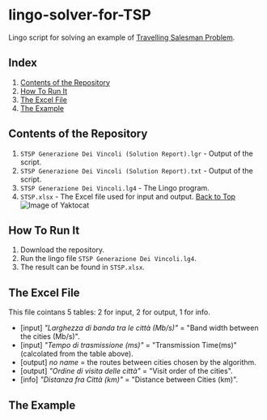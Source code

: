 # lingo-solver-for-TSP
Lingo script for solving an example of [Travelling Salesman Problem](https://en.wikipedia.org/wiki/Travelling_salesman_problem).

## Index
1. [Contents of the Repository](https://github.com/Fondaz/lingo-solver-for-TSP#contents-of-the-repository)
2. [How To Run It](https://github.com/Fondaz/lingo-solver-for-TSP#how-to-run-it)
3. [The Excel File](https://github.com/Fondaz/lingo-solver-for-TSP#the-excel-file)
4. [The Example](https://github.com/Fondaz/lingo-solver-for-TSP#the-example)


## Contents of the Repository
1. `STSP Generazione Dei Vincoli (Solution Report).lgr` - Output of the script.
2. `STSP Generazione Dei Vincoli (Solution Report).txt` - Output of the script.
3. `STSP Generazione Dei Vincoli.lg4` 	                - The Lingo program.
4. `STSP.xlsx`                                          - The Excel file used for input and output.
[Back to Top](https://github.com/Fondaz/lingo-solver-for-TSP)
![Image of Yaktocat](https://octodex.github.com/images/yaktocat.png)

## How To Run It
1. Download the repository.
2. Run the lingo file `STSP Generazione Dei Vincoli.lg4`.
3. The result can be found in `STSP.xlsx`.

## The Excel File
This file cointans 5 tables: 2 for input, 2 for output, 1 for info.
* [input] *\"Larghezza di banda tra le città (Mb/s)\"* = \"Band width between the cities (Mb/s)\".
* [input] *\"Tempo di trasmissione (ms)\"* = \"Transmission Time(ms)\" (calcolated from the table above).
* [output] *no name* = the routes between cities chosen by the algorithm.
* [output] *\"Ordine di visita delle città\"* = \"Visit order of the cities\".
* [info] *\"Distanza fra Città (km)\"* = \"Distance between Cities (km)\".



## The Example
